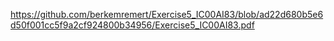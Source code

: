 https://github.com/berkemremert/Exercise5_IC00AI83/blob/ad22d680b5e6d50f001cc5f9a2cf924800b34956/Exercise5_IC00AI83.pdf
